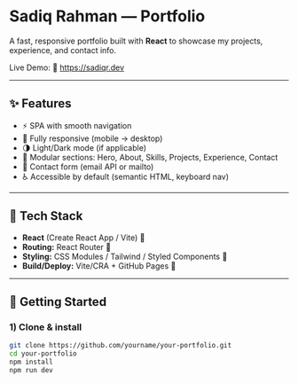 # Sadiq Rahman — Portfolio

A fast, responsive portfolio built with **React** to showcase my projects, experience, and contact info.

Live Demo: 🔗 https://sadiqr.dev


---

## ✨ Features

- ⚡️ SPA with smooth navigation
- 📱 Fully responsive (mobile → desktop)
- 🌗 Light/Dark mode (if applicable)
- 🧩 Modular sections: Hero, About, Skills, Projects, Experience, Contact
- 📨 Contact form (email API or mailto)
- ♿ Accessible by default (semantic HTML, keyboard nav)

---

## 🧰 Tech Stack

- **React** (Create React App / Vite) 🔧
- **Routing:** React Router 🔧
- **Styling:** CSS Modules / Tailwind / Styled Components 🔧
- **Build/Deploy:** Vite/CRA + GitHub Pages  🔧

---

## 🚀 Getting Started

### 1) Clone & install
```bash
git clone https://github.com/yourname/your-portfolio.git
cd your-portfolio
npm install
npm run dev
